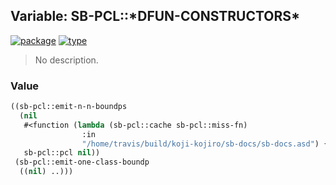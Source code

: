 ## Variable: SB-PCL::\*DFUN-CONSTRUCTORS\*
[![package](https://img.shields.io/badge/Package-SB--PCL-5f9ea0.svg?style=social&colorA=999999)](../) [![type](https://img.shields.io/badge/Type-Variable-5f9ea0.svg?style=social&colorA=999999)](../#variable) 

> No description.

### Value
```cl
((sb-pcl::emit-n-n-boundps
  (nil
   #<function (lambda (sb-pcl::cache sb-pcl::miss-fn)
                :in
                "/home/travis/build/koji-kojiro/sb-docs/sb-docs.asd") {1003ce0d2b}>
   sb-pcl::pcl nil))
 (sb-pcl::emit-one-class-boundp
  ((nil) ..)))
```
